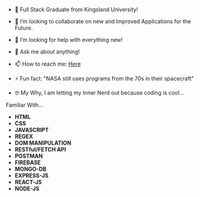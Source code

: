 - 🔭 Full Stack Graduate from Kingsland University!
- 👯 I’m looking to collaborate on new and Improved Applications for the Future.
- 🤔 I’m looking for help with everything new! 
- 💬 Ask me about anything!
- 📫 How to reach me: <a href="ryan_flint82@outlook.com">Here</a>
- ⚡ Fun fact: "NASA still uses programs from the 70s in their spacecraft"

- 🤓 My Why, I am letting my Inner Nerd out because coding is cool...

Familiar With...
<ul>
<li><b>HTML</b>
<li><b>CSS</b>
<li><b>JAVASCRIPT</b>
<li><b>REGEX</b>
<li><b>DOM MANIPULATION</b>
<li><b>RESTful/FETCH API</b>
<li><b>POSTMAN</b>
<li><b>FIREBASE</b>
<li><b>MONGO-DB</b>
<li><b>EXPRESS-JS</b>
<li><b>REACT-JS</b>
<li><b>NODE-JS</b>
</ul>



